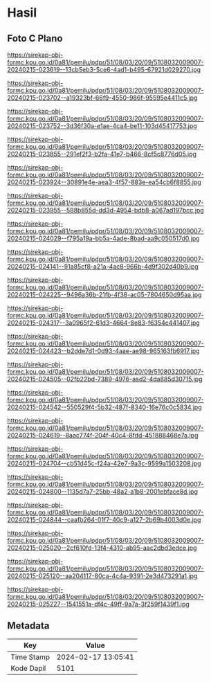 # Hasil

## Foto C Plano

https://sirekap-obj-formc.kpu.go.id/0a81/pemilu/pdpr/51/08/03/20/09/5108032009007-20240215-023619--13cb5eb3-5ce6-4ad1-b495-67921d029270.jpg

https://sirekap-obj-formc.kpu.go.id/0a81/pemilu/pdpr/51/08/03/20/09/5108032009007-20240215-023702--a19323bf-66f9-4550-986f-95595e4411c5.jpg

https://sirekap-obj-formc.kpu.go.id/0a81/pemilu/pdpr/51/08/03/20/09/5108032009007-20240215-023752--3d36f30a-e1ae-4ca4-be11-103d45417753.jpg

https://sirekap-obj-formc.kpu.go.id/0a81/pemilu/pdpr/51/08/03/20/09/5108032009007-20240215-023855--291ef2f3-b2fa-41e7-b466-8cf5c8776d05.jpg

https://sirekap-obj-formc.kpu.go.id/0a81/pemilu/pdpr/51/08/03/20/09/5108032009007-20240215-023924--30891e4e-aea3-4f57-883e-ea54cb6f8855.jpg

https://sirekap-obj-formc.kpu.go.id/0a81/pemilu/pdpr/51/08/03/20/09/5108032009007-20240215-023955--588b855d-dd3d-4954-bdb8-a067ad197bcc.jpg

https://sirekap-obj-formc.kpu.go.id/0a81/pemilu/pdpr/51/08/03/20/09/5108032009007-20240215-024029--f795a19a-bb5a-4ade-8bad-aa9c050517d0.jpg

https://sirekap-obj-formc.kpu.go.id/0a81/pemilu/pdpr/51/08/03/20/09/5108032009007-20240215-024141--91a85cf8-a21a-4ac8-966b-4d9f302d40b9.jpg

https://sirekap-obj-formc.kpu.go.id/0a81/pemilu/pdpr/51/08/03/20/09/5108032009007-20240215-024225--9496a36b-21fb-4f38-ac05-7804650d95aa.jpg

https://sirekap-obj-formc.kpu.go.id/0a81/pemilu/pdpr/51/08/03/20/09/5108032009007-20240215-024317--3a0965f2-61d3-4664-8e83-f6354c441407.jpg

https://sirekap-obj-formc.kpu.go.id/0a81/pemilu/pdpr/51/08/03/20/09/5108032009007-20240215-024423--b2dde7d1-0d93-4aae-ae98-965163fb6917.jpg

https://sirekap-obj-formc.kpu.go.id/0a81/pemilu/pdpr/51/08/03/20/09/5108032009007-20240215-024505--02fb22bd-7389-4976-aad2-4da885d30715.jpg

https://sirekap-obj-formc.kpu.go.id/0a81/pemilu/pdpr/51/08/03/20/09/5108032009007-20240215-024542--550529f4-5b32-487f-8340-16e76c0c5834.jpg

https://sirekap-obj-formc.kpu.go.id/0a81/pemilu/pdpr/51/08/03/20/09/5108032009007-20240215-024619--8aac774f-204f-40c4-8fdd-451888468e7a.jpg

https://sirekap-obj-formc.kpu.go.id/0a81/pemilu/pdpr/51/08/03/20/09/5108032009007-20240215-024704--cb51d45c-f24a-42e7-9a3c-9599a1503208.jpg

https://sirekap-obj-formc.kpu.go.id/0a81/pemilu/pdpr/51/08/03/20/09/5108032009007-20240215-024800--1135d7a7-25bb-48a2-a1b8-2001ebface8d.jpg

https://sirekap-obj-formc.kpu.go.id/0a81/pemilu/pdpr/51/08/03/20/09/5108032009007-20240215-024844--caafb264-01f7-40c9-a127-2b69b4003d0e.jpg

https://sirekap-obj-formc.kpu.go.id/0a81/pemilu/pdpr/51/08/03/20/09/5108032009007-20240215-025020--2cf610fd-13f4-4310-ab95-aac2dbd3edce.jpg

https://sirekap-obj-formc.kpu.go.id/0a81/pemilu/pdpr/51/08/03/20/09/5108032009007-20240215-025120--aa204117-80ca-4c4a-9391-2e3d473291a1.jpg

https://sirekap-obj-formc.kpu.go.id/0a81/pemilu/pdpr/51/08/03/20/09/5108032009007-20240215-025227--1541551a-df4c-49ff-9a7a-3f259f1439f1.jpg


## Metadata

| Key        | Value               |
| ---------- | ------------------- |
| Time Stamp | 2024-02-17 13:05:41 |
| Kode Dapil | 5101                |



